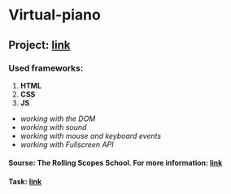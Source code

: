 # Virtual-piano

## Project: [link](https://balzamova.github.io/virtual-piano/virtual-piano/)

### Used frameworks: 
1. **HTML**
2. **CSS**
3. **JS**
 - *working with the DOM*
 - *working with sound* 
 - *working with mouse and keyboard events*
 - *working with Fullscreen API*
 
#### Sourse: The Rolling Scopes School. For more information: [link](https://rs.school/js/)
#### Task: [link](https://rolling-scopes-school.github.io/stage0/#/stage1/tasks/virtual-piano)
